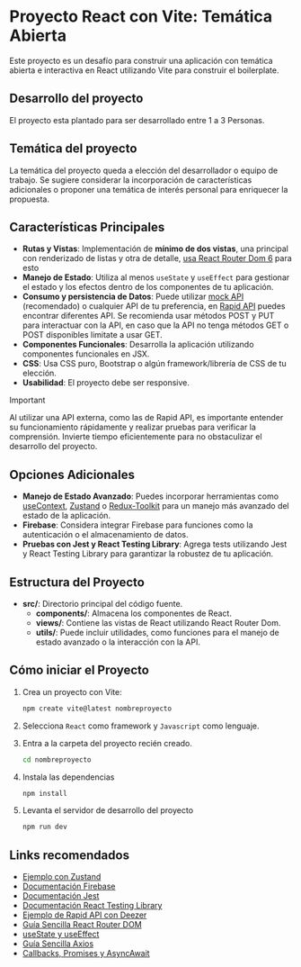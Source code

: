 # Proyecto React con Vite: Temática Abierta

Este proyecto es un desafío para construir una aplicación con temática abierta e interactiva en React utilizando Vite para construir el boilerplate.

## Desarrollo del proyecto

El proyecto esta plantado para ser desarrollado entre 1 a 3 Personas.

## Temática del proyecto

La temática del proyecto queda a elección del desarrollador o equipo de trabajo. Se sugiere considerar la incorporación de características adicionales o proponer una temática de interés personal para enriquecer la propuesta.

## Características Principales

- **Rutas y Vistas**: Implementación de **mínimo de dos vistas**, una principal con renderizado de listas y otra de detalle, [usa React Router Dom 6](https://reactrouter.com/en/main/start/tutorial) para esto
- **Manejo de Estado**: Utiliza al menos `useState` y `useEffect` para gestionar el estado y los efectos dentro de los componentes de tu aplicación.
- **Consumo y persistencia de Datos**: Puede utilizar [mock API](https://mockapi.io/) (recomendado) o cualquier API de tu preferencia, en [Rapid API](https://rapidapi.com/) puedes encontrar diferentes API. Se recomienda usar métodos POST y PUT para interactuar con la API, en caso que la API no tenga métodos GET o POST disponibles limitate a usar GET.
- **Componentes Funcionales**: Desarrolla la aplicación utilizando componentes funcionales en JSX.
- **CSS**: Usa CSS puro, Bootstrap o algún framework/librería de CSS de tu elección.
- **Usabilidad**: El proyecto debe ser responsive.

> [!IMPORTANT]
> Al utilizar una API externa, como las de Rapid API, es importante entender su funcionamiento rápidamente y realizar pruebas para verificar la comprensión. Invierte tiempo eficientemente para no obstaculizar el desarrollo del proyecto.

## Opciones Adicionales

- **Manejo de Estado Avanzado**: Puedes incorporar herramientas como [useContext](https://www.telerik.com/blogs/react-usecontext-hook), [Zustand](https://github.com/pmndrs/zustand) o [Redux-Toolkit](https://redux-toolkit.js.org/) para un manejo más avanzado del estado de la aplicación.
- **Firebase**: Considera integrar Firebase para funciones como la autenticación o el almacenamiento de datos.
- **Pruebas con Jest y React Testing Library**: Agrega tests utilizando Jest y React Testing Library para garantizar la robustez de tu aplicación.

## Estructura del Proyecto

- **src/**: Directorio principal del código fuente.
  - **components/**: Almacena los componentes de React.
  - **views/**: Contiene las vistas de React utilizando React Router Dom.
  - **utils/**: Puede incluir utilidades, como funciones para el manejo de estado avanzado o la interacción con la API.

## Cómo iniciar el Proyecto

1. Crea un proyecto con Vite:

   ```bash
   npm create vite@latest nombreproyecto
   ```

2. Selecciona `React` como framework y `Javascript` como lenguaje.

3. Entra a la carpeta del proyecto recién creado.

    ```bash
    cd nombreproyecto
    ```

4. Instala las dependencias

    ```bash
    npm install
    ```

5. Levanta el servidor de desarrollo del proyecto

    ```bash
    npm run dev
    ```

## Links recomendados

- [Ejemplo con Zustand](https://dev.to/shubhamtiwari909/zustand-state-management-library-react-20p2)
- [Documentación Firebase](https://firebase.google.com/docs/build?hl=es-419)
- [Documentación Jest](https://jestjs.io/docs/getting-started)
- [Documentación React Testing Library](https://testing-library.com/docs/react-testing-library/intro/)
- [Ejemplo de Rapid API con Deezer](https://rapidapi.com/blog/deezer-api-with-java-python-php-ruby-javascript-examples/)
- [Guía Sencilla React Router DOM](https://dev.to/jeetvora331/react-router-dom-6-for-beginners-20ob)
- [useState y useEffect](https://www.shecodes.io/athena/125174-difference-between-usestate-and-useeffect-in-react#:~:text=In%20summary%2C%20useState%20is%20used,data%2C%20or%20subscribing%20to%20events.)
- [Guía Sencilla Axios](https://dev.to/lindaojo/beginner-s-introduction-to-axios-hie)
- [Callbacks, Promises y AsyncAwait](https://www.freecodecamp.org/news/javascript-promises-async-await-and-promise-methods/)
